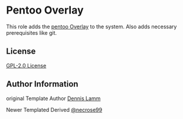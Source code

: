 # Pentoo Overlay

This role adds the [pentoo Overlay](https://github.com/pentoo/pentoo-overlay) to the system.
Also adds necessary prerequisites like git. 

## License

[GPL-2.0 License](LICENSE)

## Author Information
original Template Author 
[Dennis Lamm](https://github.com/expeditioneer/)

Newer Templated Derived [ @necrose99 ](https://github.com/necrose99)
